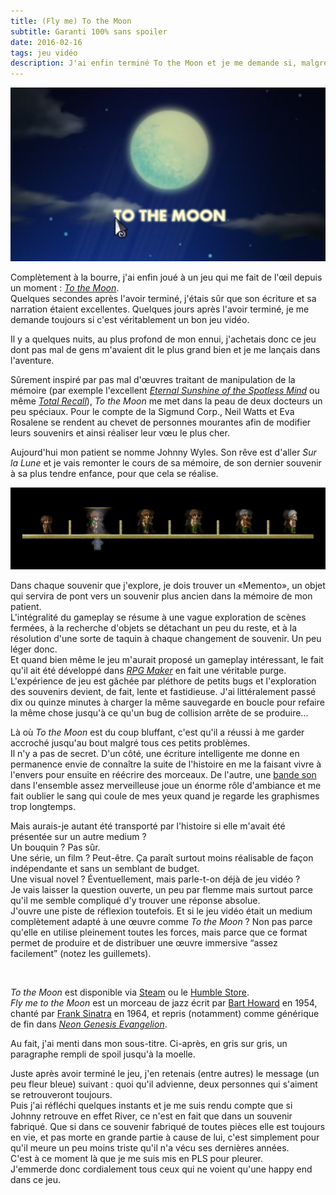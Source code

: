 ```yaml
---
title: (Fly me) To the Moon
subtitle: Garanti 100% sans spoiler
date: 2016-02-16
tags: jeu vidéo
description: J'ai enfin terminé To the Moon et je me demande si, malgré une narration excellente, c'est un bon jeu vidéo.
---
```


![](/content/blog/2016/02/fly-me-to-the-moon/to-the-moon.jpg)

Complètement à la bourre, j'ai enfin joué à un jeu qui me fait de l'œil depuis un moment&nbsp;: [*To the Moon*](http://freebirdgames.com/to_the_moon/).  
Quelques secondes après l'avoir terminé, j'étais sûr que son écriture et sa narration étaient excellentes. Quelques jours après l'avoir terminé, je me demande toujours si c'est véritablement un bon jeu vidéo.

<!--more-->

Il y a quelques nuits, au plus profond de mon ennui, j'achetais donc ce jeu dont pas mal de gens m'avaient dit le plus grand bien et je me lançais dans l'aventure.

Sûrement inspiré par pas mal d'œuvres traitant de manipulation de la mémoire (par exemple l'excellent [*Eternal Sunshine of the Spotless Mind*](http://www.imdb.com/title/tt0338013/) ou même [*Total Recall*](http://www.imdb.com/title/tt0100802/)), *To the Moon* me met dans la peau de deux docteurs un peu spéciaux. Pour le compte de la Sigmund Corp., Neil Watts et Eva Rosalene se rendent au chevet de personnes mourantes afin de modifier leurs souvenirs et ainsi réaliser leur vœu le plus cher.

Aujourd'hui mon patient se nomme Johnny Wyles. Son rêve est d'aller *Sur la Lune* et je vais remonter le cours de sa mémoire, de son dernier souvenir à sa plus tendre enfance, pour que cela se réalise.

![](/content/blog/2016/02/fly-me-to-the-moon/timeline.jpg)

Dans chaque souvenir que j'explore, je dois trouver un «Memento», un objet qui servira de pont vers un souvenir plus ancien dans la mémoire de mon patient.  
L'intégralité du gameplay se résume à une vague exploration de scènes fermées, à la recherche d'objets se détachant un peu du reste, et à la résolution d'une sorte de taquin à chaque changement de souvenir. Un peu léger donc.  
Et quand bien même le jeu m'aurait proposé un gameplay intéressant, le fait qu'il ait été développé dans [*RPG Maker*](http://store.steampowered.com/app/235900/) en fait une véritable purge. L'expérience de jeu est gâchée par pléthore de petits bugs et l'exploration des souvenirs devient, de fait, lente et fastidieuse. J'ai littéralement passé dix ou quinze minutes à charger la même sauvegarde en boucle pour refaire la même chose jusqu'à ce qu'un bug de collision arrête de se produire...

Là où *To the Moon* est du coup bluffant, c'est qu'il a réussi à me garder accroché jusqu'au bout malgré tous ces petits problèmes.  
Il n'y a pas de secret. D'un côté, une écriture intelligente me donne en permanence envie de connaître la suite de l'histoire en me la faisant vivre à l'envers pour ensuite en réécrire des morceaux. De l'autre, une [bande son](https://freebirdgames.bandcamp.com/album/to-the-moon-ost) dans l'ensemble assez merveilleuse joue un énorme rôle d'ambiance et me fait oublier le sang qui coule de mes yeux quand je regarde les graphismes trop longtemps.

Mais aurais-je autant été transporté par l'histoire si elle m'avait été présentée sur un autre medium&nbsp;?  
Un bouquin&nbsp;? Pas sûr.  
Une série, un film&nbsp;? Peut-être. Ça paraît surtout moins réalisable de façon indépendante et sans un semblant de budget.  
Une visual novel&nbsp;? Éventuellement, mais parle-t-on déjà de jeu vidéo&nbsp;?  
Je vais laisser la question ouverte, un peu par flemme mais surtout parce qu'il me semble compliqué d'y trouver une réponse absolue.  
J'ouvre une piste de réflexion toutefois. Et si le jeu vidéo était un medium complètement adapté à une œuvre comme *To the Moon*&nbsp;? Non pas parce qu'elle en utilise pleinement toutes les forces, mais parce que ce format permet de produire et de distribuer une œuvre immersive “assez facilement” (notez les guillemets).

<br>

*To the Moon* est disponible via [Steam](http://store.steampowered.com/app/206440/) ou le [Humble Store](https://www.humblebundle.com/store/p/tothemoon_storefront).  
*Fly me to the Moon* est un morceau de jazz écrit par [Bart Howard](https://en.wikipedia.org/wiki/Bart_Howard) en 1954, chanté par [Frank Sinatra](https://fr.wikipedia.org/wiki/Frank_Sinatra) en 1964, et repris (notamment) comme générique de fin dans [*Neon Genesis Evangelion*](https://fr.wikipedia.org/wiki/Neon_Genesis_Evangelion).

<p><div class="separator" style="width:50%;margin:auto;"></div></p>

Au fait, j'ai menti dans mon sous-titre. Ci-après, en gris sur gris, un paragraphe rempli de spoil jusqu'à la moelle.
<p class="spoiler">
Juste après avoir terminé le jeu, j'en retenais (entre autres) le message (un peu fleur bleue) suivant&nbsp;: quoi qu'il advienne, deux personnes qui s'aiment se retrouveront toujours.
<br>
Puis j'ai réfléchi quelques instants et je me suis rendu compte que si Johnny retrouve en effet River, ce n'est en fait que dans un souvenir fabriqué. Que si dans ce souvenir fabriqué de toutes pièces elle est toujours en vie, et pas morte en grande partie à cause de lui, c'est simplement pour qu'il meure un peu moins triste qu'il n'a vécu ses dernières années.
<br>
C'est à ce moment là que je me suis mis en PLS pour pleurer.
<br>
J'emmerde donc cordialement tous ceux qui ne voient qu'une happy end dans ce jeu.
</p>
